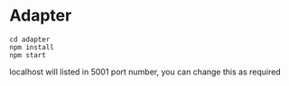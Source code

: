 # Adapter

```
cd adapter
npm install
npm start
```

localhost will listed in 5001 port number, you can change this as required